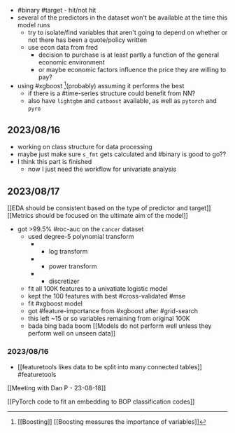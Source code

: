 - #binary #target - hit/not hit
- several of the predictors in the dataset won't be available at the time this model runs
    - try to isolate/find variables that aren't going to depend on whether or not there has been a quote/policy written
    - use econ data from fred
        - decision to purchase is at least partly a function of the general economic environment
        - or maybe economic factors influence the price they are willing to pay?
- using #xgboost [^1](probably) assuming it performs the best
    - if there is a #time-series structure could benefit from NN?
    - also have `lightgbm` and `catboost` available, as well as `pytorch` and `pyro`

## 2023/08/16

- working on class structure for data processing
- maybe just make sure `s_fmt` gets calculated and #binary is good to go??
- I think this part is finished
    - now I just need the workflow for univariate analysis

## 2023/08/17
[[EDA should be consistent based on the type of predictor and target]]
[[Metrics should be focused on the ultimate aim of the model]]

- got >99.5% #roc-auc on the `cancer` dataset
	- used degree-5 polynomial transform
		- + log transform
		- + power transform
		- + discretizer
	- fit all 100K features to a univatiate logistic model
	- kept the 100 features with best #cross-validated #mse 
	- fit #xgboost model
	- got #feature-importance from #xgboost after #grid-search 
	- this left ~15 or so variables remaining from original 100K
	- bada bing bada boom
[[Models do not perform well unless they perform well on unseen data]]

### 2023/08/16
- [[featuretools likes data to be split into many connected tables]] #featuretools 

[[Meeting with Dan P - 23-08-18]]

[[PyTorch code to fit an embedding to BOP classification codes]]



[^1]: [[Boosting]] [[Boosting measures the importance of variables]] 